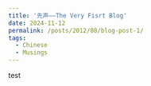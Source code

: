 ```yaml
---
title: '先声——The Very Fisrt Blog'
date: 2024-11-12
permalink: /posts/2012/08/blog-post-1/
tags:
  - Chinese
  - Musings
---
```

test
